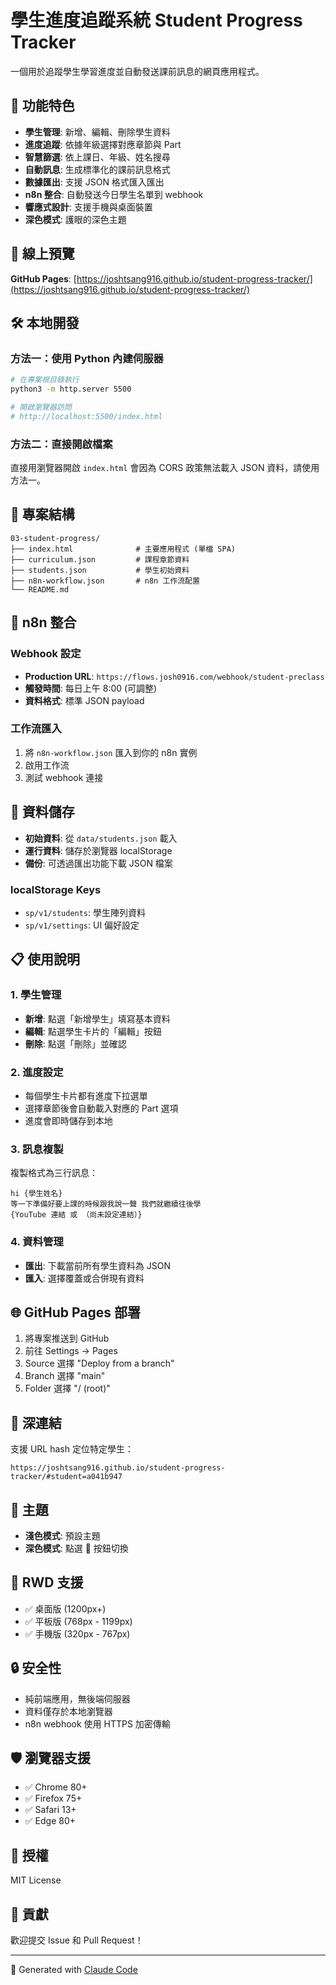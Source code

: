 # 學生進度追蹤系統 Student Progress Tracker

一個用於追蹤學生學習進度並自動發送課前訊息的網頁應用程式。

## 🚀 功能特色

- **學生管理**: 新增、編輯、刪除學生資料
- **進度追蹤**: 依據年級選擇對應章節與 Part
- **智慧篩選**: 依上課日、年級、姓名搜尋
- **自動訊息**: 生成標準化的課前訊息格式
- **數據匯出**: 支援 JSON 格式匯入匯出
- **n8n 整合**: 自動發送今日學生名單到 webhook
- **響應式設計**: 支援手機與桌面裝置
- **深色模式**: 護眼的深色主題

## 📱 線上預覽

**GitHub Pages**: [https://joshtsang916.github.io/student-progress-tracker/](https://joshtsang916.github.io/student-progress-tracker/)

## 🛠️ 本地開發

### 方法一：使用 Python 內建伺服器
```bash
# 在專案根目錄執行
python3 -m http.server 5500

# 開啟瀏覽器訪問
# http://localhost:5500/index.html
```

### 方法二：直接開啟檔案
直接用瀏覽器開啟 `index.html` 會因為 CORS 政策無法載入 JSON 資料，請使用方法一。

## 📁 專案結構

```
03-student-progress/
├── index.html              # 主要應用程式 (單檔 SPA)
├── curriculum.json         # 課程章節資料
├── students.json           # 學生初始資料
├── n8n-workflow.json       # n8n 工作流配置
└── README.md
```

## 🔧 n8n 整合

### Webhook 設定
- **Production URL**: `https://flows.josh0916.com/webhook/student-preclass`
- **觸發時間**: 每日上午 8:00 (可調整)
- **資料格式**: 標準 JSON payload

### 工作流匯入
1. 將 `n8n-workflow.json` 匯入到你的 n8n 實例
2. 啟用工作流
3. 測試 webhook 連接

## 💾 資料儲存

- **初始資料**: 從 `data/students.json` 載入
- **運行資料**: 儲存於瀏覽器 localStorage
- **備份**: 可透過匯出功能下載 JSON 檔案

### localStorage Keys
- `sp/v1/students`: 學生陣列資料
- `sp/v1/settings`: UI 偏好設定

## 📋 使用說明

### 1. 學生管理
- **新增**: 點選「新增學生」填寫基本資料
- **編輯**: 點選學生卡片的「編輯」按鈕
- **刪除**: 點選「刪除」並確認

### 2. 進度設定
- 每個學生卡片都有進度下拉選單
- 選擇章節後會自動載入對應的 Part 選項
- 進度會即時儲存到本地

### 3. 訊息複製
複製格式為三行訊息：
```
hi {學生姓名}
等一下準備好要上課的時候跟我說一聲 我們就繼續往後學
{YouTube 連結 或 （尚未設定連結）}
```

### 4. 資料管理
- **匯出**: 下載當前所有學生資料為 JSON
- **匯入**: 選擇覆蓋或合併現有資料

## 🌐 GitHub Pages 部署

1. 將專案推送到 GitHub
2. 前往 Settings → Pages
3. Source 選擇 "Deploy from a branch"
4. Branch 選擇 "main"
5. Folder 選擇 "/ (root)"

## 🔗 深連結

支援 URL hash 定位特定學生：
```
https://joshtsang916.github.io/student-progress-tracker/#student=a041b947
```

## 🎨 主題

- **淺色模式**: 預設主題
- **深色模式**: 點選 🌙 按鈕切換

## 📱 RWD 支援

- ✅ 桌面版 (1200px+)
- ✅ 平板版 (768px - 1199px)
- ✅ 手機版 (320px - 767px)

## 🔒 安全性

- 純前端應用，無後端伺服器
- 資料僅存於本地瀏覽器
- n8n webhook 使用 HTTPS 加密傳輸

## 🛡️ 瀏覽器支援

- ✅ Chrome 80+
- ✅ Firefox 75+
- ✅ Safari 13+
- ✅ Edge 80+

## 📝 授權

MIT License

## 🤝 貢獻

歡迎提交 Issue 和 Pull Request！

---

🤖 Generated with [Claude Code](https://claude.ai/code)